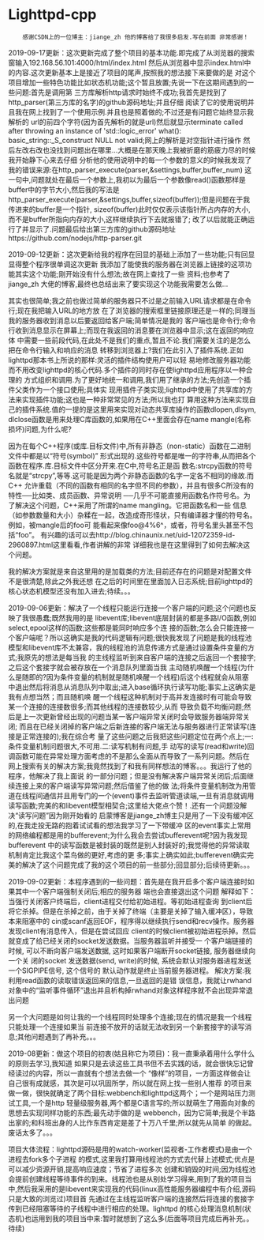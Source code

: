 # Lighttpd-cpp


        感谢CSDN上的一位博主：jiange_zh 他的博客给了我很多启发.写在前面 非常感谢！
2019-09-17更新：这次更新完成了整个项目的基本功能.即完成了从浏览器的搜索窗输入192.168.56.101:4000/html/index.html
然后从浏览器中显示index.html中的内容.这次更新基本上是接近了项目的尾声,按照我的想法接下来要做的是
对这个项目增加一些特色功能比如状态机功能;这个暂且放置;先说一下在这期间遇到的一些问题:首先是调用第
三方库解析http请求时始终不成功;我首先是找到了http_parser(第三方库的名字)的github源码地址;并且仔细
阅读了它的使用说明并且我在网上找到了一个使用示例.并且也是照着做的;不过还是有问题它始终显示我解析的
url的前四个字符(因为首先解析的就是url)然后就显示terminate called after throwing an instance of 'std::logic_error' 
what(): basic_string::_S_construct NULL not valid;网上的解析是对空指针进行操作
然后左改右改也没找到问题出在哪里...大概是在那天晚上我被折磨的筋疲力尽的时候我开始静下心来去仔细
分析他的使用说明中的每一个参数的意义的时候我发现了我的错误来源:在http_parser_execute(parser,&settings,buffer,buffer_num)
这一句中,问题就处在最后一个参数上,我初以为最后一个参数像read()函数那样是buffer中的字节大小,然后我的写法是
http_parser_execute(parser,&settings,buffer,sizeof(buffer));但是问题在于我传进来的buffer是一个指针,
sizeof(buffer)此时仅仅表示该指针所占内存的大小,而不是buffer所指向内存的大小,这样继续执行下去就报错了;
改了以后就能正确运行了并显示了.问题最后给出第三方库的github源码地址https://github.com/nodejs/http-parser.git
        
2019-09-12更新：这次更新给我的程序在回显的基础上添加了一些功能;只有回显显得整个程序很单调这次更新
我添加了能使我的服务器在浏览器上链接的这项功能其实这个功能;刚开始没有什么想法;故在网上查找了一些
资料;也参考了 jiange_zh 大佬的博客,最终也总结出来了要实现这个功能我需要怎么做...

其实也很简单;我之前也做过简单的服务器只不过是之前输入URL请求都是在命令行;现在我把输入URL的地方放
在了浏览器的搜索框里链接原理还是一样的;同理当我的服务器收到消息以后要返回给客户端;简单情况是我的
客户端也是命令行;命令行收到消息显示在屏幕上;而现在我返回的消息要在浏览器中显示;这在返回的响应体
中需要一些前段代码,在此处不是我们的重点,暂且不论.我们需要关注的是怎么把在命令行输入和响应的消息
转移到浏览器上?我们在此引入了插件系统.正如lighttpd那本书上所说的那样:灵活的插件结构使用户可以轻
易地修改服务器功能而不用改变lighttpd的核心代码.多个插件的同时存在使lighttpd应用程序以一种合理的
方式组织和调用.为了更好地统一和调用,我们用了继承的方法;先创造一个插件父类作为一个接口使用;具体实
现用插件子类实现;lighttpd中使用了共享库的方法来实现插件功能;这也是一种非常常见的方法;所以我也打
算用这种方法来实现自己的插件系统.值的一提的是这里用来实现对动态共享库操作的函数dlopen,dlsym,
dlclose函数是用来处理C库函数的,如果用在C++里面会存在name mangle(名称损坏)问题,为什么呢?

因为在每个C++程序(或库.目标文件)中,所有非静态（non-static）函数在二进制文件中都是以“符号(symbol)”
形式出现的.这些符号都是唯一的字符串,从而把各个函数在程序.库.目标文件中区分开来.在C中,符号名正是函
数名:strcpy函数的符号名就是“strcpy”,等等.这可能是因为两个非静态函数的名字一定各不相同的缘故.而C++
允许重载（不同的函数有相同的名字但不同的参数），并且有很多C所没有的特性──比如类、成员函数、异常说明
──几乎不可能直接用函数名作符号名。为了解决这个问题，C++采用了所谓的name mangling。它把函数名和一些
信息（如参数数量和大小）杂糅在一起，改造成奇形怪状，只有编译器才懂的符号名。例如，被mangle后的foo可
能看起来像foo@4%6^，或者，符号名里头甚至不包括“foo”。
有兴趣的话可以去http://blog.chinaunix.net/uid-12072359-id-2960897.html这里看看,作者讲解的非常
详细我也是在这里得到了如何去解决这个问题。

我的解决方案就是来自这里用的是加载类的方法;目前还存在的问题是对配置文件不是很清楚,除此之外我还想
在之后的时间里在里面加入日志系统;目前lighttpd的核心状态机模型还没有加入进去;待续。。。
　　


2019-09-06更新：解决了一个线程只能运行连接一个客户端的问题;这个问题也反映了我很愚蠢;既然我用的是
libevent库;libevent底层封装的都是多路I/O函数,例如select,epool这样的函数;这些都是能同时响应多个连
接的函数;怎么会只能连接一个客户端呢？所以这确实是我的代码逻辑有问题;很快我发现了问题是我的线程池
模型和libevent库不太兼容，我的线程池的消息传递方式是通过设置条件变量的方式;我原先的想法是每当我
的主线程监听到来自客户端的连接之后返回一个套接字;之后这个套接字就会被存放在一个消息队列里面当我
主动随机唤醒一个线程(为什么是随即的?因为条件变量的机制就是随机唤醒一个线程)后这个线程就会从阻塞
中退出然后将消息从消息队列中取出;进入base循环执行读写功能;事实上这确实是我有点想当然；而且随机唤
醒一个线程这种机制对于高并发连接时有可能会导致某一个连接的连接数很多;而其他线程的连接数较少,从而
导致负载不均衡问题;然后是上一次更新曾经出现的问题当某一客户端异常关闭时会导致服务器端异常关闭;
而且在已经关闭掉的客户端之后新连接的客户端无法与服务器进行正常读写(连接是正常连接的);我在综合考
量了这些问题之后我把这些问题定位在两个点上;一:条件变量机制问题很大,不可用.二:读写机制有问题,手
动写的读写(read和write)回调函数可能在异常处理方面考虑的不是那么全面从而导致了一系列问题。然后在
网上搜索有关的解决方案;我竟然找到了和我有同样想法的博客。。。我运行了他的程序，他解决了我上面说
的一部分问题；但是没有解决客户端异常关闭后;后面继续连接上来的客户端读写异常问题;然后借鉴了他的做
法;将条件变量机制改为用管道在线程间通信并且用专门的一个(event)事件去监听管道读端,一旦有消息就调用
读写函数;完美的和libevent模型相契合;这里给大佬点个赞！.还有一个问题没解决“读写问题”因为刚开始看的
启蒙博客是jiange_zh博主只是用了一下没有缓冲区的,在我走投无路的抱着试试看的想法我学习了一下带缓冲
区的event事实上常用的网络编程都是用的bufferevent;为什么我会去尝试bufferevent呢?因为我发现bufferevent
中的读写函数是被封装的既然是别人封装好的;我觉得他的异常读取机制肯定比我这个菜鸟做的更好,考虑的更
多;事实上确实如此;bufferevent确实完美的解决了这个问题完成了我的这个项目的前一些部分;回显部分;后续待更新。。。


2019-09-02更新：本程序遇到的一些问题：首先是在我开启多个客户端连接时如果其中一个客户端强制关闭后;相应的服务器
端也会直接退出这个问题 解释如下：当强行关闭客户终端后，client进程交付给初始进程。等初始进程查询
到client后将它杀掉。但是在杀掉之前，由于关掉了终端（主要是关掉了输入缓冲区），导致本来阻塞中的
cin或scanf返回EOF，程序得以继续执行send和recv操作。服务器发现client有消息传入，但是在尝试回应
client的时候client被初始进程杀掉。然后就变成了给已经关闭的socket发送数据。当服务器监听并接受一
个客户端链接的时候, 可以不断向客户端发送数据, 这时如果客户端断开socket链接, 服务器继续向一个关
闭的socket 发送数据(send, write)的时候, 系统会默认对服务器进程发送一个SIGPIPE信号, 这个信号的
默认动作就是终止当前服务器进程。  解决方案:我利用read函数的读取错误返回来的信息,一旦返回的是错
误信息，我就让rwhand对象中的“监听事件循环”退出并且析构掉rwhand对象这样程序就不会出现异常退出问题

 另一个大问题是如何让我的一个线程同时处理多个连接;现在的情况是我一个线程只能处理一个连接如果当
前连接不放开的话就无法收到另一个新套接字的读写消息;其他问题遇到了再补充。。。


   2019-08更新：做这个项目的初衷(姑且称它为项目)：我一直秉承着用什么学什么的原则去学习,我知道
如果只是去读这些工具书但不去实践的话，就会很快忘记曾经读过的内容，所以一直就有个想法去做一个
“像样”的项目，一方面这样做会让自己很有成就感，其次是可以巩固所学，所以就在网上找一些别人推荐
的项目来做一做，很快就确定了两个目标:webbench和lighttpd这两个；一个是网站压力测试工具,一个是http
轻量级服务器,两个都是C语言写的;所以就萌生了用面向对象的思想去实现同样功能的东西;最先动手做的是
webbench，因为它简单;我是个半路出家的;和科班出身的人比作东西肯定是差了十万八千里;所以就先从简单
的做起。废话太多了。。。


    
   项目大体流程：lighttpd源码是用的watch-worker(监视者-工作者模式)是由一个进程去fork多个子进程
的模式,这里我打算用线程池的方式去代替上述模式;优点是可以减少资源开销,提高响应速度；节省了进程多次
创建和销毁的时间;因为线程池会提前创建线程等待事件的到来。线程池也是从别处学习得来,用到了我的项目当
中,然后我采用的是libevent来实现我的代码(linux高性能服务器编程中有介绍,源码只是大致的浏览过)项目首
先通过在主线程监听客户端的连接然后将连接的套接字传到已经阻塞等待的子线程中进行相应的处理。lighttpd
的核心处理消息机制(状态机)也运用到我的项目当中来:暂时就想到了这么多(后面等项目完成后再补充。。待续)
